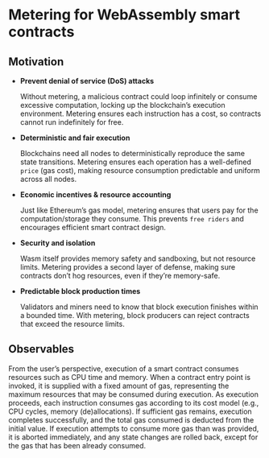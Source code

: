 # Metering for WebAssembly smart contracts

## Motivation

- **Prevent denial of service (DoS) attacks**
  
  Without metering, a malicious contract could loop infinitely or consume excessive computation,
  locking up the blockchain’s execution environment. Metering ensures each instruction has a cost,
  so contracts cannot run indefinitely for free.

- **Deterministic and fair execution**

  Blockchains need all nodes to deterministically reproduce the same state transitions.
  Metering ensures each operation has a well-defined `price` (gas cost), making resource consumption
  predictable and uniform across all nodes.

- **Economic incentives & resource accounting**

  Just like Ethereum’s gas model, metering ensures that users pay for the computation/storage they consume.
  This prevents `free riders` and encourages efficient smart contract design.

- **Security and isolation**

  Wasm itself provides memory safety and sandboxing, but not resource limits.
  Metering provides a second layer of defense, making sure contracts don’t hog resources,
  even if they’re memory-safe.

- **Predictable block production times**

  Validators and miners need to know that block execution finishes within a bounded time.
  With metering, block producers can reject contracts that exceed the resource limits.

## Observables

From the user’s perspective, execution of a smart contract consumes resources such as CPU time and memory.
When a contract entry point is invoked, it is supplied with a fixed amount of gas, representing the maximum
resources that may be consumed during execution. As execution proceeds, each instruction consumes gas according
to its cost model (e.g., CPU cycles, memory (de)allocations). If sufficient gas remains, execution completes
successfully, and the total gas consumed is deducted from the initial value. If execution attempts to consume
more gas than was provided, it is aborted immediately, and any state changes are rolled back,
except for the gas that has been already consumed.
